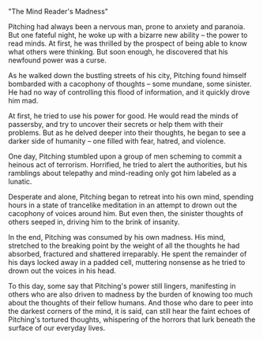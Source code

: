"The Mind Reader's Madness"

Pitching had always been a nervous man, prone to anxiety and paranoia. But one fateful night, he woke up with a bizarre new ability – the power to read minds. At first, he was thrilled by the prospect of being able to know what others were thinking. But soon enough, he discovered that his newfound power was a curse.

As he walked down the bustling streets of his city, Pitching found himself bombarded with a cacophony of thoughts – some mundane, some sinister. He had no way of controlling this flood of information, and it quickly drove him mad.

At first, he tried to use his power for good. He would read the minds of passersby, and try to uncover their secrets or help them with their problems. But as he delved deeper into their thoughts, he began to see a darker side of humanity – one filled with fear, hatred, and violence.

One day, Pitching stumbled upon a group of men scheming to commit a heinous act of terrorism. Horrified, he tried to alert the authorities, but his ramblings about telepathy and mind-reading only got him labeled as a lunatic.

Desperate and alone, Pitching began to retreat into his own mind, spending hours in a state of trancelike meditation in an attempt to drown out the cacophony of voices around him. But even then, the sinister thoughts of others seeped in, driving him to the brink of insanity.

In the end, Pitching was consumed by his own madness. His mind, stretched to the breaking point by the weight of all the thoughts he had absorbed, fractured and shattered irreparably. He spent the remainder of his days locked away in a padded cell, muttering nonsense as he tried to drown out the voices in his head.

To this day, some say that Pitching's power still lingers, manifesting in others who are also driven to madness by the burden of knowing too much about the thoughts of their fellow humans. And those who dare to peer into the darkest corners of the mind, it is said, can still hear the faint echoes of Pitching's tortured thoughts, whispering of the horrors that lurk beneath the surface of our everyday lives.